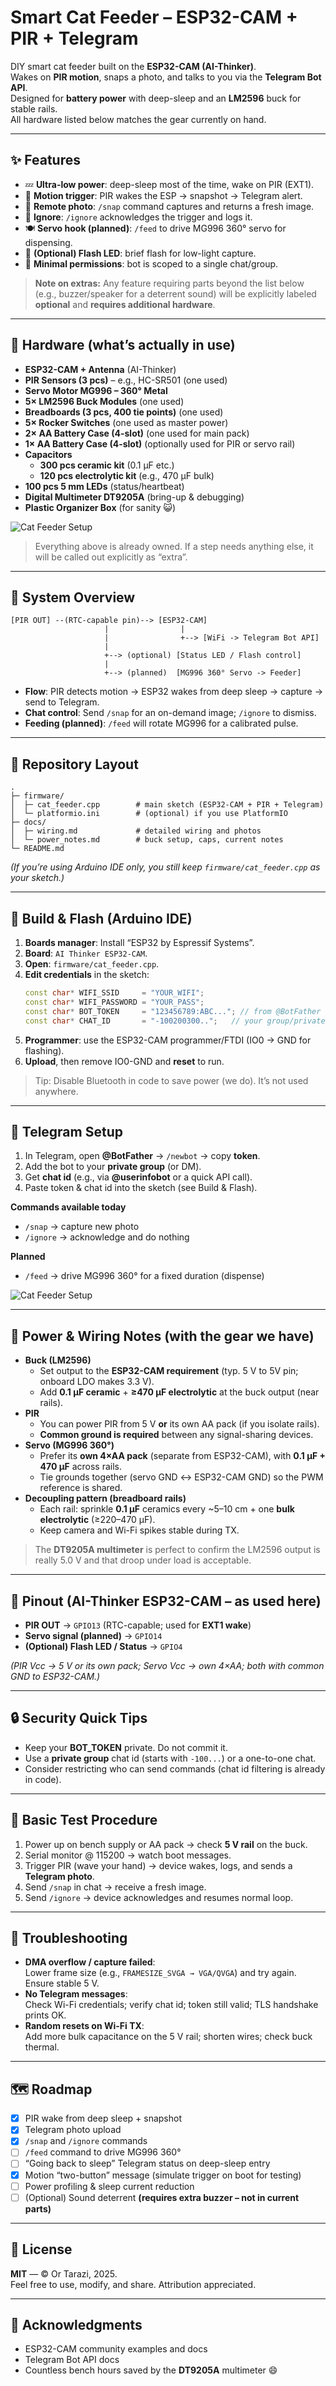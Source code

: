 # Smart Cat Feeder – ESP32-CAM + PIR + Telegram

DIY smart cat feeder built on the **ESP32-CAM (AI-Thinker)**.  
Wakes on **PIR motion**, snaps a photo, and talks to you via the **Telegram Bot API**.  
Designed for **battery power** with deep-sleep and an **LM2596** buck for stable rails.  
All hardware listed below matches the gear currently on hand.

---

## ✨ Features

- 💤 **Ultra-low power**: deep-sleep most of the time, wake on PIR (EXT1).
- 👀 **Motion trigger**: PIR wakes the ESP → snapshot → Telegram alert.
- 📸 **Remote photo**: `/snap` command captures and returns a fresh image.
- 🚫 **Ignore**: `/ignore` acknowledges the trigger and logs it.
- 🍽️ **Servo hook (planned)**: `/feed` to drive MG996 360° servo for dispensing.
- 🔦 **(Optional) Flash LED**: brief flash for low-light capture.
- 🔐 **Minimal permissions**: bot is scoped to a single chat/group.

> **Note on extras:** Any feature requiring parts beyond the list below (e.g., buzzer/speaker for a deterrent sound) will be explicitly labeled **optional** and **requires additional hardware**.

---

## 🧱 Hardware (what’s actually in use)

- **ESP32-CAM + Antenna** (AI-Thinker)
- **PIR Sensors (3 pcs)** – e.g., HC-SR501 (one used)
- **Servo Motor MG996 – 360° Metal**
- **5× LM2596 Buck Modules** (one used)
- **Breadboards (3 pcs, 400 tie points)** (one used)
- **5× Rocker Switches** (one used as master power)
- **2× AA Battery Case (4-slot)** (one used for main pack)
- **1× AA Battery Case (4-slot)** (optionally used for PIR or servo rail)
- **Capacitors**  
  - **300 pcs ceramic kit** (0.1 µF etc.)  
  - **120 pcs electrolytic kit** (e.g., 470 µF bulk)
- **100 pcs 5 mm LEDs** (status/heartbeat)
- **Digital Multimeter DT9205A** (bring-up & debugging)
- **Plastic Organizer Box** (for sanity 😺)

![Cat Feeder Setup](photos_and_diagrams/Cat-feeder_assembley.png)

> Everything above is already owned. If a step needs anything else, it will be called out explicitly as “extra”.

---

## 🔌 System Overview

```
[PIR OUT] --(RTC-capable pin)--> [ESP32-CAM]
                     |                |
                     |                +--> [WiFi -> Telegram Bot API]
                     |
                     +--> (optional) [Status LED / Flash control]
                     |
                     +--> (planned)  [MG996 360° Servo -> Feeder]
```

- **Flow**: PIR detects motion → ESP32 wakes from deep sleep → capture → send to Telegram.  
- **Chat control**: Send `/snap` for an on-demand image; `/ignore` to dismiss.  
- **Feeding (planned)**: `/feed` will rotate MG996 for a calibrated pulse.

---

## 🧭 Repository Layout

```
.
├─ firmware/
│  ├─ cat_feeder.cpp        # main sketch (ESP32-CAM + PIR + Telegram)
│  └─ platformio.ini        # (optional) if you use PlatformIO
├─ docs/
│  ├─ wiring.md             # detailed wiring and photos
│  └─ power_notes.md        # buck setup, caps, current notes
└─ README.md
```

*(If you’re using Arduino IDE only, you still keep `firmware/cat_feeder.cpp` as your sketch.)*

---

## 🔧 Build & Flash (Arduino IDE)

1. **Boards manager**: Install “ESP32 by Espressif Systems”.
2. **Board**: `AI Thinker ESP32-CAM`.
3. **Open**: `firmware/cat_feeder.cpp`.
4. **Edit credentials** in the sketch:
   ```cpp
   const char* WIFI_SSID     = "YOUR_WIFI";
   const char* WIFI_PASSWORD = "YOUR_PASS";
   const char* BOT_TOKEN     = "123456789:ABC..."; // from @BotFather
   const char* CHAT_ID       = "-100200300..";   // your group/private chat id
   ```
5. **Programmer**: use the ESP32-CAM programmer/FTDI (IO0 → GND for flashing).
6. **Upload**, then remove IO0-GND and **reset** to run.

> Tip: Disable Bluetooth in code to save power (we do). It’s not used anywhere.

---

## 📲 Telegram Setup

1. In Telegram, open **@BotFather** → `/newbot` → copy **token**.
2. Add the bot to your **private group** (or DM).
3. Get **chat id** (e.g., via **@userinfobot** or a quick API call).
4. Paste token & chat id into the sketch (see Build & Flash).

**Commands available today**
- `/snap` → capture new photo
- `/ignore` → acknowledge and do nothing

**Planned**
- `/feed` → drive MG996 360° for a fixed duration (dispense)

![Cat Feeder Setup](photos_and_diagrams/Cat-feeder_workflow.jpg)



---

## 🪫 Power & Wiring Notes (with the gear we have)

- **Buck (LM2596)**  
  - Set output to the **ESP32-CAM requirement** (typ. 5 V to 5V pin; onboard LDO makes 3.3 V).  
  - Add **0.1 µF ceramic** + **≥470 µF electrolytic** at the buck output (near rails).
- **PIR**  
  - You can power PIR from 5 V **or** its own AA pack (if you isolate rails).  
  - **Common ground is required** between any signal-sharing devices.
- **Servo (MG996 360°)**  
  - Prefer its **own 4×AA pack** (separate from ESP32-CAM), with **0.1 µF + 470 µF** across rails.  
  - Tie grounds together (servo GND ↔ ESP32-CAM GND) so the PWM reference is shared.
- **Decoupling pattern (breadboard rails)**  
  - Each rail: sprinkle **0.1 µF** ceramics every ~5–10 cm + one **bulk electrolytic** (≥220–470 µF).  
  - Keep camera and Wi-Fi spikes stable during TX.

> The **DT9205A multimeter** is perfect to confirm the LM2596 output is really 5.0 V and that droop under load is acceptable.

---

## 🧵 Pinout (AI-Thinker ESP32-CAM – as used here)

- **PIR OUT** → `GPIO13` (RTC-capable; used for **EXT1 wake**)
- **Servo signal (planned)** → `GPIO14`
- **(Optional) Flash LED / Status** → `GPIO4`

*(PIR Vcc → 5 V or its own pack; Servo Vcc → own 4×AA; both with common GND to ESP32-CAM.)*

---

## 🔒 Security Quick Tips

- Keep your **BOT_TOKEN** private. Do not commit it.
- Use a **private group** chat id (starts with `-100...`) or a one-to-one chat.
- Consider restricting who can send commands (chat id filtering is already in code).

---

## 🧪 Basic Test Procedure

1. Power up on bench supply or AA pack → check **5 V rail** on the buck.
2. Serial monitor @ 115200 → watch boot messages.
3. Trigger PIR (wave your hand) → device wakes, logs, and sends a **Telegram photo**.
4. Send `/snap` in chat → receive a fresh image.
5. Send `/ignore` → device acknowledges and resumes normal loop.

---

## 🐞 Troubleshooting

- **DMA overflow / capture failed**:  
  Lower frame size (e.g., `FRAMESIZE_SVGA → VGA/QVGA`) and try again. Ensure stable 5 V.
- **No Telegram messages**:  
  Check Wi-Fi credentials; verify chat id; token still valid; TLS handshake prints OK.
- **Random resets on Wi-Fi TX**:  
  Add more bulk capacitance on the 5 V rail; shorten wires; check buck thermal.

---

## 🗺️ Roadmap

- [x] PIR wake from deep sleep + snapshot
- [x] Telegram photo upload
- [x] `/snap` and `/ignore` commands
- [ ] `/feed` command to drive MG996 360°
- [ ] “Going back to sleep” Telegram status on deep-sleep entry
- [x] Motion “two-button” message (simulate trigger on boot for testing)
- [ ] Power profiling & sleep current reduction
- [ ] (Optional) Sound deterrent **(requires extra buzzer – not in current parts)**

---

## 📜 License

**MIT** — © Or Tarazi, 2025.  
Feel free to use, modify, and share. Attribution appreciated.

---

## 🙌 Acknowledgments

- ESP32-CAM community examples and docs  
- Telegram Bot API docs  
- Countless bench hours saved by the **DT9205A** multimeter 😄
